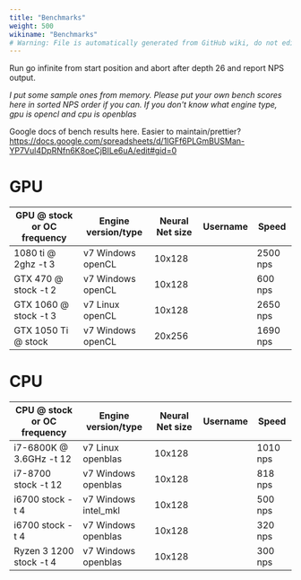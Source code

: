```yaml
---
title: "Benchmarks"
weight: 500
wikiname: "Benchmarks"
# Warning: File is automatically generated from GitHub wiki, do not edit by hand.
---
```

Run go infinite from start position and abort after depth 26 and report NPS output. 

_I put some sample ones from memory. Please put your own bench scores here in sorted NPS order if you can. If you don't know what engine type, gpu is opencl and cpu is openblas_

Google docs of bench results here. Easier to maintain/prettier? https://docs.google.com/spreadsheets/d/1lGFf6PLGmBUSMan-YP7Vul4DpRNfn6K8oeCjBILe6uA/edit#gid=0

# GPU
| GPU @ stock or OC frequency| Engine version/type | Neural Net size | Username | Speed |
| ------------- | ---- | ------------- | ------------- | ------------- |
|1080 ti @ 2ghz -t 3 | v7 Windows openCL | 10x128 | | 2500 nps|
|GTX 470 @ stock -t 2 | v7 Windows openCL | 10x128 | | 600 nps|
|GTX 1060 @ stock -t 3 | v7 Linux openCL | 10x128 | | 2650 nps|
|GTX 1050 Ti @ stock | v7 Windows openCL | 20x256 | | 1690 nps|
# CPU
| CPU @ stock or OC frequency| Engine version/type | Neural Net size | Username | Speed |
| ------------- | ---- | ------------- | ------------- |------------- |
|i7-6800K @ 3.6GHz -t 12 | v7 Linux openblas | 10x128 | | 1010 nps|
|i7-8700 stock -t 12 | v7 Windows openblas | 10x128 | | 818 nps|
|i6700 stock -t 4 | v7 Windows intel_mkl | 10x128 | | 500 nps|
|i6700 stock -t 4 | v7 Windows openblas | 10x128 | | 320 nps|
|Ryzen 3 1200 stock -t 4 | v7 Windows openblas | 10x128 | | 300 nps|
